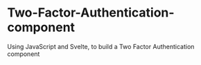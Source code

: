 # Two-Factor-Authentication-component
Using JavaScript and Svelte, to build a Two Factor Authentication component
